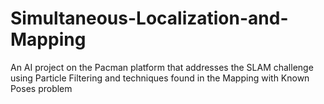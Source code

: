 # Simultaneous-Localization-and-Mapping
An AI project on the Pacman platform that addresses the SLAM challenge using Particle Filtering and techniques found in the Mapping with Known Poses problem
